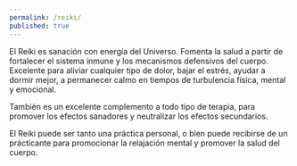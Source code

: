 ```yaml
---
permalink: /reiki/
published: true
---
```

El Reiki es sanación con energía del Universo. Fomenta la salud a partir de fortalecer el sistema inmune y los mecanismos defensivos del cuerpo. Excelente para aliviar cualquier tipo de dolor, bajar el estrés, ayudar a dormir mejor, a permanecer calmo en tiempos de turbulencia física, mental y emocional.

También es un excelente complemento a todo tipo de terapia, para promover los efectos sanadores y neutralizar los efectos secundarios. 

El Reiki puede ser tanto una práctica personal, o bien puede recibirse de un prácticante para promocionar la relajación mental y promover la salud del cuerpo.